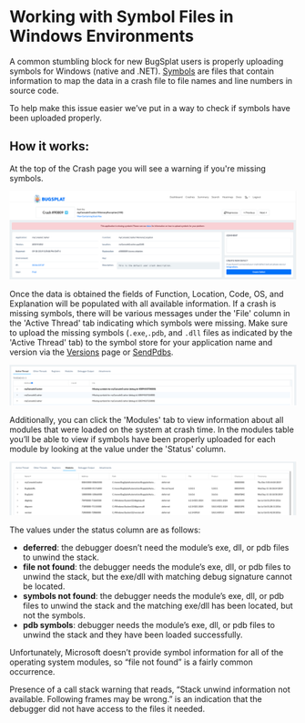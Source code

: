 # Working with Symbol Files in Windows Environments

A common stumbling block for new BugSplat users is properly uploading symbols for Windows (native and .NET). [Symbols](../../../education/bugsplat-terminology.md#symbols) are files that contain information to map the data in a crash file to file names and line numbers in source code.

To help make this issue easier we’ve put in a way to check if symbols have been uploaded properly.

## How it works: <a href="#how-it-works" id="how-it-works"></a>

At the top of the Crash page you will see a warning if you're missing symbols.

![Missing Symbols Alert](../../../.gitbook/assets/windows-symbols-missing-symbols.png)

Once the data is obtained the fields of Function, Location, Code, OS, and Explanation will be populated with all available information. If a crash is missing symbols, there will be various messages under the 'File' column in the 'Active Thread' tab indicating which symbols were missing. Make sure to upload the missing symbols (`.exe`,`.pdb`, and `.dll` files as indicated by the 'Active Thread' tab) to the symbol store for your application name and version via the [Versions](https://app.bugsplat.com/v2/versions) page or [SendPdbs](../../../education/faq/using-sendpdbs-to-automatically-upload-symbol-files.md).

![Missing Symbols in Active Thread](../../../.gitbook/assets/windows-symbols-active-thread.png)

Additionally, you can click the 'Modules' tab to view information about all modules that were loaded on the system at crash time. In the modules table you’ll be able to view if symbols have been properly uploaded for each module by looking at the value under the 'Status' column.

![Missing Symbols in Modules](../../../.gitbook/assets/windows-symbols-modules-table.png)

The values under the status column are as follows:

* **deferred**: the debugger doesn’t need the module’s exe, dll, or pdb files to unwind the stack.
* **file not found**: the debugger needs the module’s exe, dll, or pdb files to unwind the stack, but the exe/dll with matching debug signature cannot be located.
* **symbols not found**: the debugger needs the module’s exe, dll, or pdb files to unwind the stack and the matching exe/dll has been located, but not the symbols.
* **pdb symbols**: debugger needs the module’s exe, dll, or pdb files to unwind the stack and they have been loaded successfully.

Unfortunately, Microsoft doesn’t provide symbol information for all of the operating system modules, so “file not found” is a fairly common occurrence.

Presence of a call stack warning that reads, “Stack unwind information not available. Following frames may be wrong.” is an indication that the debugger did not have access to the files it needed.
